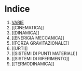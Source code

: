 
# Indice
1. [VARIE](VARIE.html)
2. [[CINEMATICA]]
3. [[DINAMICA]]
4. [[ENERIGIA MECCANICA]]
5. [[FORZA GRAVITAZIONALE]]
6. [[URTI]]
7. [[SISTEMI DI PUNTI MATERIALI]]
8. [[SISTEMI DI RIFERIMENTO]]
9. [[TERMODINAMICA]]
